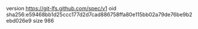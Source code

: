 version https://git-lfs.github.com/spec/v1
oid sha256:e59468bb1d25ccc177d2d7cad886758ffa80e115bb02a79de76be9b2ebd026e9
size 986
